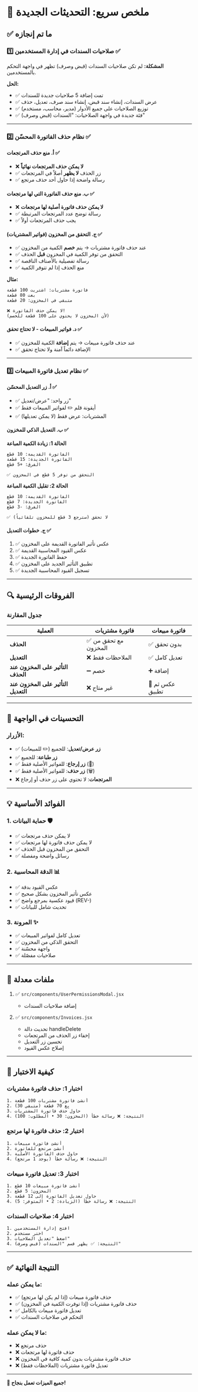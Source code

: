 # 🎯 ملخص سريع: التحديثات الجديدة

## ✅ ما تم إنجازه

### 1️⃣ صلاحيات السندات في إدارة المستخدمين ✅
**المشكلة:** لم تكن صلاحيات السندات (قبض وصرف) تظهر في واجهة التحكم بالمستخدمين.

**الحل:**
- ✅ تمت إضافة 5 صلاحيات جديدة للسندات
- ✅ عرض السندات، إنشاء سند قبض، إنشاء سند صرف، تعديل، حذف
- ✅ توزيع الصلاحيات على جميع الأدوار (مدير، محاسب، مستخدم)
- ✅ فئة جديدة في واجهة الصلاحيات: "السندات (قبض وصرف)"

---

### 2️⃣ نظام حذف الفاتورة المحسّن ✅

#### أ. منع حذف المرتجعات ✅
- ❌ **لا يمكن حذف المرتجعات نهائياً**
- ✅ زر الحذف **لا يظهر** أصلاً في المرتجعات
- ✅ رسالة واضحة إذا حاول أحد حذف مرتجع

#### ب. منع حذف الفاتورة التي لها مرتجعات ✅
- ❌ **لا يمكن حذف فاتورة أصلية لها مرتجعات**
- ✅ رسالة توضح عدد المرتجعات المرتبطة
- ✅ يجب حذف المرتجعات أولاً

#### ج. التحقق من المخزون (فواتير المشتريات) ✅
- ✅ عند حذف فاتورة مشتريات → يتم **خصم** الكمية من المخزون
- ✅ التحقق من توفر الكمية في المخزون **قبل** الحذف
- ✅ رسالة تفصيلية بالأصناف الناقصة
- ✅ منع الحذف إذا لم تتوفر الكمية

**مثال:**
```
فاتورة مشتريات: اشتريت 100 قطعة
بعت 80 قطعة
متبقي في المخزون: 20 قطعة

❌ لا يمكن حذف الفاتورة!
(لأن المخزون لا يحتوي على 100 قطعة للخصم)
```

#### د. فواتير المبيعات - لا تحتاج تحقق ✅
- ✅ عند حذف فاتورة مبيعات → يتم **إضافة** الكمية للمخزون
- ✅ الإضافة دائماً آمنة ولا تحتاج تحقق

---

### 3️⃣ نظام تعديل فاتورة المبيعات ✅

#### أ. زر التعديل المحسّن ✅
- ✅ زر واحد: "عرض/تعديل"
- ✅ أيقونة قلم ✏️ لفواتير المبيعات فقط
- ✅ المشتريات: عرض فقط (لا يمكن تعديلها)

#### ب. التعديل الذكي للمخزون ✅
**الحالة 1: زيادة الكمية المباعة**
```
الفاتورة القديمة: 10 قطع
الفاتورة الجديدة: 15 قطعة
الفرق: +5 قطع

✅ التحقق من توفر 5 قطع في المخزون
```

**الحالة 2: تقليل الكمية المباعة**
```
الفاتورة القديمة: 10 قطع
الفاتورة الجديدة: 7 قطع
الفرق: -3 قطع

✅ لا تحقق (سترجع 3 قطع للمخزون تلقائياً)
```

#### ج. خطوات التعديل ✅
1. ✅ عكس تأثير الفاتورة القديمة على المخزون
2. ✅ عكس القيود المحاسبية القديمة
3. ✅ حفظ الفاتورة الجديدة
4. ✅ تطبيق التأثير الجديد على المخزون
5. ✅ تسجيل القيود المحاسبية الجديدة

---

## 🔍 الفروقات الرئيسية

### جدول المقارنة

| العملية | فاتورة مشتريات | فاتورة مبيعات |
|---------|-----------------|---------------|
| **الحذف** | ✅ مع تحقق من المخزون | ✅ بدون تحقق |
| **التعديل** | ❌ الملاحظات فقط | ✅ تعديل كامل |
| **التأثير على المخزون عند الحذف** | ➖ خصم | ➕ إضافة |
| **التأثير على المخزون عند التعديل** | ❌ غير متاح | 🔄 عكس ثم تطبيق |

---

## 🎨 التحسينات في الواجهة

### الأزرار:
- ✅ **زر عرض/تعديل**: للجميع (✏️ للمبيعات)
- ✅ **زر طباعة**: للجميع
- ✅ **زر إرجاع**: للفواتير الأصلية فقط (🔄)
- ✅ **زر حذف**: للفواتير الأصلية فقط (🗑️)
- ❌ **المرتجعات**: لا تحتوي على زر حذف أو إرجاع

---

## 💡 الفوائد الأساسية

### 1. حماية البيانات 🛡️
- ✅ لا يمكن حذف مرتجعات
- ✅ لا يمكن حذف فاتورة لها مرتجعات
- ✅ التحقق من المخزون قبل الحذف
- ✅ رسائل واضحة ومفصلة

### 2. الدقة المحاسبية 📊
- ✅ عكس القيود بدقة
- ✅ عكس تأثير المخزون بشكل صحيح
- ✅ قيود عكسية بمرجع واضح (REV-)
- ✅ تحديث شامل للبيانات

### 3. المرونة ✨
- ✅ تعديل كامل لفواتير المبيعات
- ✅ التحقق الذكي من المخزون
- ✅ واجهة محسّنة
- ✅ صلاحيات مفصّلة

---

## 📝 ملفات معدلة

1. ✅ `src/components/UserPermissionsModal.jsx`
   - إضافة صلاحيات السندات

2. ✅ `src/components/Invoices.jsx`
   - تحديث دالة handleDelete
   - إخفاء زر الحذف من المرتجعات
   - تحسين زر التعديل
   - إصلاح عكس القيود

---

## 🧪 كيفية الاختبار

### اختبار 1: حذف فاتورة مشتريات
```
1. أنشئ فاتورة مشتريات 100 قطعة
2. بِع 70 قطعة (متبقي 30)
3. حاول حذف فاتورة المشتريات
4. النتيجة: ❌ رسالة خطأ (المخزون: 30 • المطلوب: 100)
```

### اختبار 2: حذف فاتورة لها مرتجع
```
1. أنشئ فاتورة مبيعات
2. أنشئ مرتجع للفاتورة
3. حاول حذف الفاتورة الأصلية
4. النتيجة: ❌ رسالة خطأ (يوجد 1 مرتجع)
```

### اختبار 3: تعديل فاتورة مبيعات
```
1. أنشئ فاتورة مبيعات 10 قطع
2. المخزون: 5 قطع
3. حاول تعديل الفاتورة إلى 12 قطعة
4. النتيجة: ❌ رسالة خطأ (الزيادة: 2 • المتوفر: 5)
```

### اختبار 4: صلاحيات السندات
```
1. افتح إدارة المستخدمين
2. اختر مستخدم
3. اضغط "تعديل الصلاحيات"
4. النتيجة: ✅ يظهر قسم "السندات (قبض وصرف)"
```

---

## ✅ النتيجة النهائية

### ما يمكن عمله:
- ✅ حذف فاتورة مبيعات (إذا لم يكن لها مرتجع)
- ✅ حذف فاتورة مشتريات (إذا توفرت الكمية في المخزون)
- ✅ تعديل فاتورة مبيعات بالكامل
- ✅ التحكم في صلاحيات السندات

### ما لا يمكن عمله:
- ❌ حذف مرتجع
- ❌ حذف فاتورة لها مرتجعات
- ❌ حذف فاتورة مشتريات بدون كمية كافية في المخزون
- ❌ تعديل فاتورة مشتريات (الملاحظات فقط)

---

**🎉 جميع الميزات تعمل بنجاح!**

